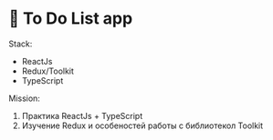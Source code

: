 # :memo: To Do List app

Stack:
+ ReactJs
+ Redux/Toolkit
+ TypeScript

Mission:
1. Практика ReactJs + TypeScript
2. Изучение Redux и особеностей работы с библиотекол Toolkit
